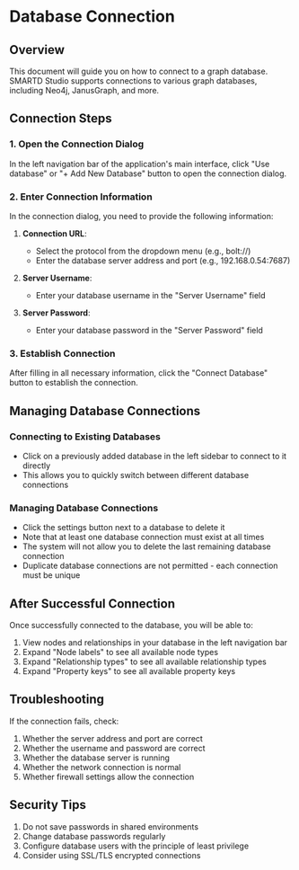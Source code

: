 # Database Connection

## Overview

This document will guide you on how to connect to a graph database. SMARTD Studio supports connections to various graph databases, including Neo4j, JanusGraph, and more.

## Connection Steps

### 1. Open the Connection Dialog

In the left navigation bar of the application's main interface, click "Use database" or "+ Add New Database" button to open the connection dialog.

### 2. Enter Connection Information

In the connection dialog, you need to provide the following information:

1. **Connection URL**:
   - Select the protocol from the dropdown menu (e.g., bolt://)
   - Enter the database server address and port (e.g., 192.168.0.54:7687)

2. **Server Username**:
   - Enter your database username in the "Server Username" field

3. **Server Password**:
   - Enter your database password in the "Server Password" field

### 3. Establish Connection

After filling in all necessary information, click the "Connect Database" button to establish the connection.

## Managing Database Connections

### Connecting to Existing Databases
- Click on a previously added database in the left sidebar to connect to it directly
- This allows you to quickly switch between different database connections

### Managing Database Connections
- Click the settings button next to a database to delete it
- Note that at least one database connection must exist at all times
- The system will not allow you to delete the last remaining database connection
- Duplicate database connections are not permitted - each connection must be unique

## After Successful Connection

Once successfully connected to the database, you will be able to:

1. View nodes and relationships in your database in the left navigation bar
2. Expand "Node labels" to see all available node types
3. Expand "Relationship types" to see all available relationship types
4. Expand "Property keys" to see all available property keys

## Troubleshooting

If the connection fails, check:

1. Whether the server address and port are correct
2. Whether the username and password are correct
3. Whether the database server is running
4. Whether the network connection is normal
5. Whether firewall settings allow the connection

## Security Tips

1. Do not save passwords in shared environments
2. Change database passwords regularly
3. Configure database users with the principle of least privilege
4. Consider using SSL/TLS encrypted connections
